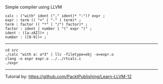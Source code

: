 Simple compiler using LLVM 
```
calc : ("with" ident ("," ident)* ":")? expr ;
expr : term (( "+" | "-" ) term)* ;
term : factor (( "*" | "/") factor)* ;
factor : ident | number | "(" expr ")" ;
ident : ([a-zAZ])+ ;
number : ([0-9])+ ;
```
---------------------------
```
cd src
./calc "with a: a*3" | llc -filetype=obj -o=expr.o
clang -o expr expr.o ../../rtcalc.c
./expr
```
---------------------------

Tutorial by: https://github.com/PacktPublishing/Learn-LLVM-12